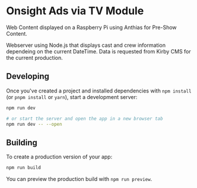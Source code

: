 # Onsight Ads via TV Module

Web Content displayed on a Raspberry Pi using Anthias for Pre-Show Content.

Webserver using Node.js that displays cast and crew information dependeing on the current DateTime. Data is requested from Kirby CMS for the current production.

## Developing

Once you've created a project and installed dependencies with `npm install` (or `pnpm install` or `yarn`), start a development server:

```bash
npm run dev

# or start the server and open the app in a new browser tab
npm run dev -- --open
```

## Building

To create a production version of your app:

```bash
npm run build
```

You can preview the production build with `npm run preview`.
